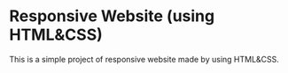 # Responsive Website (using HTML&CSS)
This is a simple project of responsive website made by using HTML&CSS.
